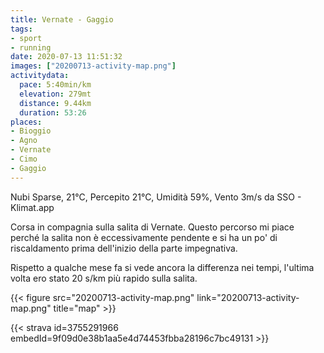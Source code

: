 ```yaml
---
title: Vernate - Gaggio
tags:
- sport
- running
date: 2020-07-13 11:51:32
images: ["20200713-activity-map.png"]
activitydata:
  pace: 5:40min/km
  elevation: 279mt
  distance: 9.44km
  duration: 53:26
places:
- Bioggio
- Agno
- Vernate
- Cimo
- Gaggio
---
```


Nubi Sparse, 21°C, Percepito 21°C, Umidità 59%, Vento 3m/s da SSO - Klimat.app

Corsa in compagnia sulla salita di Vernate. Questo percorso mi piace perché la salita non è eccessivamente pendente e si ha un po' di riscaldamento prima dell'inizio della parte impegnativa.

Rispetto a qualche mese fa si vede ancora la differenza nei tempi, l'ultima volta ero stato 20 s/km più rapido sulla salita.


{{< figure src="20200713-activity-map.png" link="20200713-activity-map.png" title="map" >}}


{{< strava id=3755291966 embedId=9f09d0e38b1aa5e4d74453fbba28196c7bc49131 >}}
